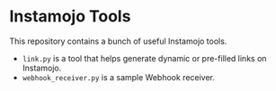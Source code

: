 Instamojo Tools
===============

This repository contains a bunch of useful Instamojo tools.

* `link.py` is a tool that helps generate dynamic or pre-filled links on
  Instamojo.
* `webhook_receiver.py` is a sample Webhook receiver.
